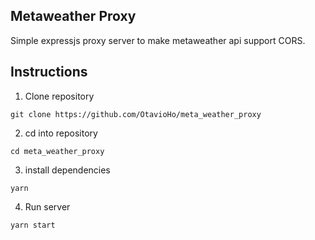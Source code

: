 ## Metaweather Proxy

Simple expressjs proxy server to make metaweather api support CORS.

## Instructions

1. Clone repository
```
git clone https://github.com/OtavioHo/meta_weather_proxy
```

2. cd into repository
```
cd meta_weather_proxy
```

3. install dependencies
```
yarn
```

4. Run server
```
yarn start
```